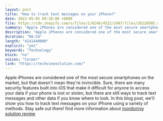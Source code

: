```yaml
---
layout: post
title: "How to track text messages on your iPhone?"
date: 2022-05-05 09:20:00 +0800
file: https://cdn.shopify.com/s/files/1/0248/4522/1987/files/20220505.mp3?v=1651808832
summary: "Apple iPhones are considered one of the most secure smartphones on the market, but that doesn't mean they're invincible. Sure, there are many security features built into iOS that make it difficult for anyone to access your data if your phone is lost or stolen, but there are still ways to track text messages and other data if you know where to look. In this blog post, we'll show you how to track text messages on your iPhone using a variety of methods. Stay safe out there!"
description: "Apple iPhones are considered one of the most secure smartphones on the market, but that doesn't mean they're invincible. Sure, there are many security features built into iOS that make it difficult for anyone to access your data if your phone is lost or stolen, but there are still ways to track text messages and other data if you know where to look. In this blog post, we'll show you how to track text messages on your iPhone using a variety of methods. Stay safe out there! Discover More <a href='https://techviewsolution.com/'>monitoring solution review</a> here https://techviewsolution.com"
duration: "06:54"
length: "4141440000"
explicit: "yes"
keywords: "Technology"
block: "no"
voices: "Carper"
link: "https://techviewsolution.com/"
---
```


Apple iPhones are considered one of the most secure smartphones on the market, but that doesn't mean they're invincible. Sure, there are many security features built into iOS that make it difficult for anyone to access your data if your phone is lost or stolen, but there are still ways to track text messages and other data if you know where to look. In this blog post, we'll show you how to track text messages on your iPhone using a variety of methods. Stay safe out there! find more information about [monitoring solution review](https://techviewsolution.com/)
